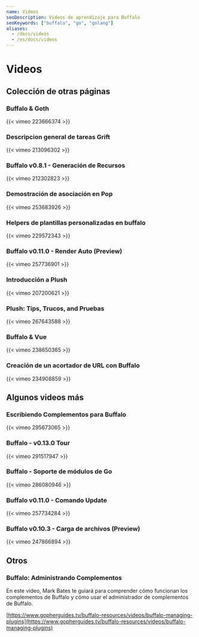 ```yaml
---
name: Videos
seoDescription: Videos de aprendizaje para Buffalo
seoKeywords: ["buffalo", "go", "golang"]
aliases:
  - /docs/videos
  - /es/docs/videos
---
```


# Videos

## Colección de otras páginas

### Buffalo & Goth
{{< vimeo 223666374 >}}

### Descripcion general de tareas Grift
{{< vimeo 213096302 >}}

### Buffalo v0.8.1 - Generación de Recursos
{{< vimeo 212302823 >}}

### Demostración de asociación en Pop
{{< vimeo 253683926 >}}

### Helpers de plantillas personalizadas en buffalo
{{< vimeo 229572343 >}}

### Buffalo v0.11.0 - Render Auto (Preview)
{{< vimeo 257736901 >}}

### Introducción a Plush
{{< vimeo 207200621 >}}

### Plush: Tips, Trucos, and Pruebas
{{< vimeo 267643588 >}}

### Buffalo & Vue
{{< vimeo 238650365 >}}

### Creación de un acortador de URL con Buffalo
{{< vimeo 234908859 >}}


## Algunos videos más

<!--
### Introducing Pkger
{{< vimeo 370402266 >}}

### Packr v2.0.0 - Walkthrough
{{< vimeo 298421448 >}}
-->

### Escribiendo Complementos para Buffalo
{{< vimeo 295673065 >}}

### Buffalo - v0.13.0 Tour
{{< vimeo 291517947 >}}

### Buffalo - Soporte de módulos de Go
{{< vimeo 286080946 >}}

### Buffalo v0.11.0 - Comando Update
{{< vimeo 257734284 >}}

### Buffalo v0.10.3 - Carga de archivos (Preview)
{{< vimeo 247866894 >}}

## Otros

### Buffalo: Administrando Complementos

En este video, Mark Bates te guiará para comprender cómo funcionan los complementos de Buffalo y cómo usar el administrador de complementos de Buffalo.

[https://www.gopherguides.tv/buffalo-resources/videos/buffalo-managing-plugins](https://www.gopherguides.tv/buffalo-resources/videos/buffalo-managing-plugins)

